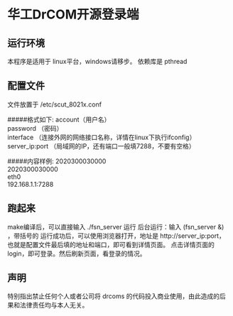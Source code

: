 # 华工DrCOM开源登录端

## 运行环境
本程序是适用于 linux平台，windows请移步。
依赖库是 pthread


## 配置文件
文件放置于 /etc/scut_8021x.conf

#####格式如下:
account（用户名）<br/>
password （密码）<br/>
interface （连接外网的网络接口名称，详情在linux下执行ifconfig）<br/>
server_ip:port  （局域网的IP，还有端口一般填7288，不要有空格）<br/>


#####内容样例:
2020300030000<br/>
2020300030000<br/>
eth0<br/>
192.168.1.1:7288<br/>



## 跑起来
make编译后，可以直接输入 ./fsn_server 运行
后台运行：输入 (fsn_server &) ，带括号的
运行成功后，可以使用浏览器打开，地址是 http://server_ip:port， 也就是配置文件最后填的地址和端口，即可看到详情页面。
点击详情页面的 login，即可登录。然后刷新页面，看登录的情况。


## 声明
特别指出禁止任何个人或者公司将 drcoms 的代码投入商业使用，由此造成的后果和法律责任均与本人无关。
